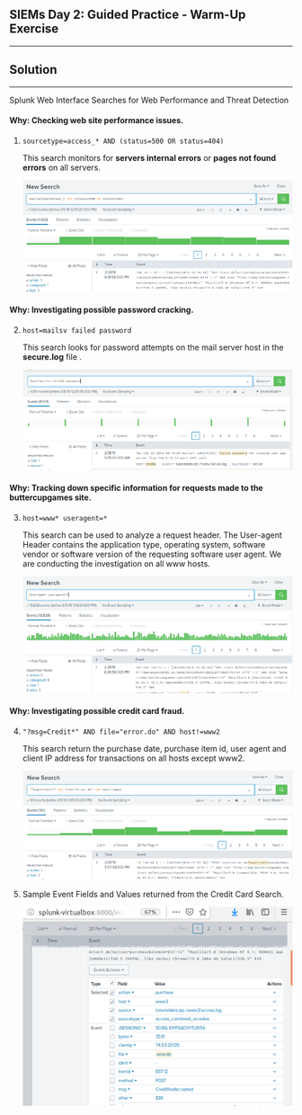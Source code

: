 ## SIEMs Day 2: Guided Practice - Warm-Up Exercise
--------

## Solution

-------


Splunk Web Interface Searches for Web Performance and Threat Detection

####  Why: Checking web site performance issues.

1. `sourcetype=access_* AND (status=500 OR status=404)`

    This search monitors for **servers internal errors** or **pages not found errors** on all servers.

    ![Images/interview-question_10.png](Images/interview-question_10.png)  

#### Why: Investigating possible password cracking.

2. `host=mailsv failed password`

    This search looks for password attempts on the mail server host in the **secure.log** file .

    ![Images/interview-question_11.png](Images/interview-question_11.png) 

#### Why: Tracking down specific information for requests made to the buttercupgames site.

3. `host=www* useragent=*`

    This search can be used to analyze a request header.  The User-agent Header contains the application type, operating system, software vendor or software version of the requesting software user agent. We are conducting the investigation on all www hosts.

    ![Images/interview-question_12.png](Images/interview-question_12.png)


#### Why: Investigating possible credit card fraud.

4. `"?msg=Credit*" AND file="error.do" AND host!=www2`

    This search return the purchase date, purchase item id, user agent and client IP address for transactions on all hosts except www2.

    ![Images/interview-question_13.png](Images/interview-question_13.png)


5. Sample Event Fields and Values returned from the Credit Card Search.

    ![Images/interview-question_event.png](Images/interview-question_event.png)